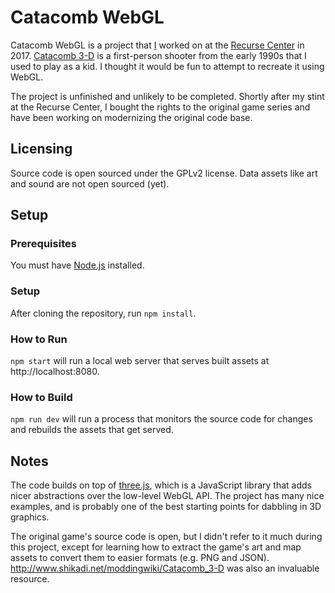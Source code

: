 # Catacomb WebGL

Catacomb WebGL is a project that [I](https://jayschwa.net) worked on at the [Recurse Center](https://www.recurse.com) in 2017. [Catacomb 3-D](https://catacomb.games) is a first-person shooter from the early 1990s that I used to play as a kid. I thought it would be fun to attempt to recreate it using WebGL.

The project is unfinished and unlikely to be completed. Shortly after my stint at the Recurse Center, I bought the rights to the original game series and have been working on modernizing the original code base.

## Licensing

Source code is open sourced under the GPLv2 license. Data assets like art and sound are not open sourced (yet).

## Setup

### Prerequisites

You must have [Node.js](https://nodejs.org) installed.

### Setup

After cloning the repository, run `npm install`.

### How to Run

`npm start` will run a local web server that serves built assets at http://localhost:8080.

### How to Build

`npm run dev` will run a process that monitors the source code for changes and rebuilds the assets that get served.

## Notes

The code builds on top of [three.js](https://threejs.org/), which is a JavaScript library that adds nicer abstractions over the low-level WebGL API. The project has many nice examples, and is probably one of the best starting points for dabbling in 3D graphics.

The original game's source code is open, but I didn't refer to it much during this project, except for learning how to extract the game's art and map assets to convert them to easier formats (e.g. PNG and JSON). http://www.shikadi.net/moddingwiki/Catacomb_3-D was also an invaluable resource.
